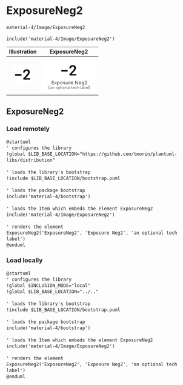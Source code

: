 # ExposureNeg2


```text
material-4/Image/ExposureNeg2
```

```text
include('material-4/Image/ExposureNeg2')
```



| Illustration | ExposureNeg2 |
| :---: | :---: |
| ![illustration for Illustration](../../material-4/Image/ExposureNeg2.png) | ![illustration for ExposureNeg2](../../material-4/Image/ExposureNeg2.Local.png) |




## ExposureNeg2

### Load remotely
```plantuml
@startuml
' configures the library
!global $LIB_BASE_LOCATION="https://github.com/tmorin/plantuml-libs/distribution"

' loads the library's bootstrap
!include $LIB_BASE_LOCATION/bootstrap.puml

' loads the package bootstrap
include('material-4/bootstrap')

' loads the Item which embeds the element ExposureNeg2
include('material-4/Image/ExposureNeg2')

' renders the element
ExposureNeg2('ExposureNeg2', 'Exposure Neg2', 'an optional tech label')
@enduml
```

### Load locally
```plantuml
@startuml
' configures the library
!global $INCLUSION_MODE="local"
!global $LIB_BASE_LOCATION="../.."

' loads the library's bootstrap
!include $LIB_BASE_LOCATION/bootstrap.puml

' loads the package bootstrap
include('material-4/bootstrap')

' loads the Item which embeds the element ExposureNeg2
include('material-4/Image/ExposureNeg2')

' renders the element
ExposureNeg2('ExposureNeg2', 'Exposure Neg2', 'an optional tech label')
@enduml
```

